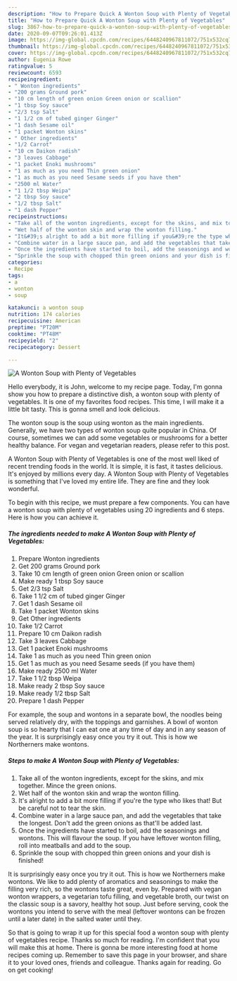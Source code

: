 ```yaml
---
description: "How to Prepare Quick A Wonton Soup with Plenty of Vegetables"
title: "How to Prepare Quick A Wonton Soup with Plenty of Vegetables"
slug: 3867-how-to-prepare-quick-a-wonton-soup-with-plenty-of-vegetables
date: 2020-09-07T09:26:01.413Z
image: https://img-global.cpcdn.com/recipes/6448240967811072/751x532cq70/a-wonton-soup-with-plenty-of-vegetables-recipe-main-photo.jpg
thumbnail: https://img-global.cpcdn.com/recipes/6448240967811072/751x532cq70/a-wonton-soup-with-plenty-of-vegetables-recipe-main-photo.jpg
cover: https://img-global.cpcdn.com/recipes/6448240967811072/751x532cq70/a-wonton-soup-with-plenty-of-vegetables-recipe-main-photo.jpg
author: Eugenia Rowe
ratingvalue: 5
reviewcount: 6593
recipeingredient:
- " Wonton ingredients"
- "200 grams Ground pork"
- "10 cm length of green onion Green onion or scallion"
- "1 tbsp Soy sauce"
- "2/3 tsp Salt"
- "1 1/2 cm of tubed ginger Ginger"
- "1 dash Sesame oil"
- "1 packet Wonton skins"
- " Other ingredients"
- "1/2 Carrot"
- "10 cm Daikon radish"
- "3 leaves Cabbage"
- "1 packet Enoki mushrooms"
- "1 as much as you need Thin green onion"
- "1 as much as you need Sesame seeds if you have them"
- "2500 ml Water"
- "1 1/2 tbsp Weipa"
- "2 tbsp Soy sauce"
- "1/2 tbsp Salt"
- "1 dash Pepper"
recipeinstructions:
- "Take all of the wonton ingredients, except for the skins, and mix together. Mince the green onions."
- "Wet half of the wonton skin and wrap the wonton filling."
- "It&#39;s alright to add a bit more filling if you&#39;re the type who likes that! But be careful not to tear the skin."
- "Combine water in a large sauce pan, and add the vegetables that take the longest. Don&#39;t add the green onions as that&#39;ll be added last."
- "Once the ingredients have started to boil, add the seasonings and wontons. This will flavour the soup.  If you have leftover wonton filling, roll into meatballs and add to the soup."
- "Sprinkle the soup with chopped thin green onions and your dish is finished!"
categories:
- Recipe
tags:
- a
- wonton
- soup

katakunci: a wonton soup 
nutrition: 174 calories
recipecuisine: American
preptime: "PT20M"
cooktime: "PT48M"
recipeyield: "2"
recipecategory: Dessert

---
```



![A Wonton Soup with Plenty of Vegetables](https://img-global.cpcdn.com/recipes/6448240967811072/751x532cq70/a-wonton-soup-with-plenty-of-vegetables-recipe-main-photo.jpg)

Hello everybody, it is John, welcome to my recipe page. Today, I'm gonna show you how to prepare a distinctive dish, a wonton soup with plenty of vegetables. It is one of my favorites food recipes. This time, I will make it a little bit tasty. This is gonna smell and look delicious.

The wonton soup is the soup using wonton as the main ingredients. Generally, we have two types of wonton soup quite popular in China. Of course, sometimes we can add some vegetables or mushrooms for a better healthy balance. For vegan and vegetarian readers, please refer to this post.

A Wonton Soup with Plenty of Vegetables is one of the most well liked of recent trending foods in the world. It is simple, it is fast, it tastes delicious. It's enjoyed by millions every day. A Wonton Soup with Plenty of Vegetables is something that I've loved my entire life. They are fine and they look wonderful.


To begin with this recipe, we must prepare a few components. You can have a wonton soup with plenty of vegetables using 20 ingredients and 6 steps. Here is how you can achieve it.

<!--inarticleads1-->

##### The ingredients needed to make A Wonton Soup with Plenty of Vegetables:

1. Prepare  Wonton ingredients
1. Get 200 grams Ground pork
1. Take 10 cm length of green onion Green onion or scallion
1. Make ready 1 tbsp Soy sauce
1. Get 2/3 tsp Salt
1. Take 1 1/2 cm of tubed ginger Ginger
1. Get 1 dash Sesame oil
1. Take 1 packet Wonton skins
1. Get  Other ingredients
1. Take 1/2 Carrot
1. Prepare 10 cm Daikon radish
1. Take 3 leaves Cabbage
1. Get 1 packet Enoki mushrooms
1. Take 1 as much as you need Thin green onion
1. Get 1 as much as you need Sesame seeds (if you have them)
1. Make ready 2500 ml Water
1. Take 1 1/2 tbsp Weipa
1. Make ready 2 tbsp Soy sauce
1. Make ready 1/2 tbsp Salt
1. Prepare 1 dash Pepper


For example, the soup and wontons in a separate bowl, the noodles being served relatively dry, with the toppings and garnishes. A bowl of wonton soup is so hearty that I can eat one at any time of day and in any season of the year. It is surprisingly easy once you try it out. This is how we Northerners make wontons. 

<!--inarticleads2-->

##### Steps to make A Wonton Soup with Plenty of Vegetables:

1. Take all of the wonton ingredients, except for the skins, and mix together. Mince the green onions.
1. Wet half of the wonton skin and wrap the wonton filling.
1. It&#39;s alright to add a bit more filling if you&#39;re the type who likes that! But be careful not to tear the skin.
1. Combine water in a large sauce pan, and add the vegetables that take the longest. Don&#39;t add the green onions as that&#39;ll be added last.
1. Once the ingredients have started to boil, add the seasonings and wontons. This will flavour the soup.  If you have leftover wonton filling, roll into meatballs and add to the soup.
1. Sprinkle the soup with chopped thin green onions and your dish is finished!


It is surprisingly easy once you try it out. This is how we Northerners make wontons. We like to add plenty of aromatics and seasonings to make the filling very rich, so the wontons taste great, even by. Prepared with vegan wonton wrappers, a vegetarian tofu filling, and vegetable broth, our twist on the classic soup is a savory, healthy hot soup. Just before serving, cook the wontons you intend to serve with the meal (leftover wontons can be frozen until a later date) in the salted water until they. 

So that is going to wrap it up for this special food a wonton soup with plenty of vegetables recipe. Thanks so much for reading. I'm confident that you will make this at home. There is gonna be more interesting food at home recipes coming up. Remember to save this page in your browser, and share it to your loved ones, friends and colleague. Thanks again for reading. Go on get cooking!

